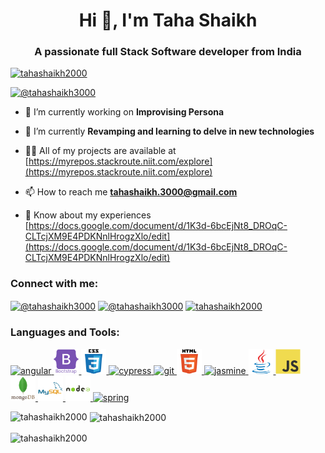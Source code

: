 <h1 align="center">Hi 👋, I'm Taha Shaikh</h1>
<h3 align="center">A passionate full Stack Software developer from India</h3>

<!-- <p align="left"> <img src="https://komarev.com/ghpvc/?username=tahashaikh2000&label=Profile%20views&color=0e75b6&style=flat" alt="tahashaikh2000" /> </p> -->

<!-- <img align="center" alt="coding" width="720" src="https://cdn.dribbble.com/users/2646423/screenshots/5507196/computer.gif">  -->

<p align="left"> <a href="https://github.com/ryo-ma/github-profile-trophy"><img src="https://github-profile-trophy.vercel.app/?username=tahashaikh2000" alt="tahashaikh2000" /></a> </p>

<p align="left"> <a href="https://twitter.com/@tahashaikh3000" target="blank"><img src="https://img.shields.io/twitter/follow/@tahashaikh3000?logo=twitter&style=for-the-badge" alt="@tahashaikh3000" /></a> </p>

- 🔭 I’m currently working on **Improvising Persona**

- 🌱 I’m currently **Revamping and learning to delve in new technologies**

- 👨‍💻 All of my projects are available at [https://myrepos.stackroute.niit.com/explore](https://myrepos.stackroute.niit.com/explore)

- 📫 How to reach me **tahashaikh.3000@gmail.com**

- 📄 Know about my experiences [https://docs.google.com/document/d/1K3d-6bcEjNt8_DROqC-CLTcjXM9E4PDKNnlHrogzXlo/edit](https://docs.google.com/document/d/1K3d-6bcEjNt8_DROqC-CLTcjXM9E4PDKNnlHrogzXlo/edit)

<h3 align="left">Connect with me:</h3>
<p align="left">
<a href="https://twitter.com/@tahashaikh3000" target="blank"><img align="center" src="https://raw.githubusercontent.com/rahuldkjain/github-profile-readme-generator/master/src/images/icons/Social/twitter.svg" alt="@tahashaikh3000" height="30" width="40" /></a>
<a href="https://linkedin.com/in/@tahashaikh3000" target="blank"><img align="center" src="https://raw.githubusercontent.com/rahuldkjain/github-profile-readme-generator/master/src/images/icons/Social/linked-in-alt.svg" alt="@tahashaikh3000" height="30" width="40" /></a>
<a href="https://instagram.com/tahashaikh2000" target="blank"><img align="center" src="https://raw.githubusercontent.com/rahuldkjain/github-profile-readme-generator/master/src/images/icons/Social/instagram.svg" alt="tahashaikh2000" height="30" width="40" /></a>
</p>

<h3 align="left">Languages and Tools:</h3>
<p align="left"> <a href="https://angular.io" target="_blank" rel="noreferrer"> <img src="https://angular.io/assets/images/logos/angular/angular.svg" alt="angular" width="40" height="40"/> </a> <a href="https://getbootstrap.com" target="_blank" rel="noreferrer"> <img src="https://raw.githubusercontent.com/devicons/devicon/master/icons/bootstrap/bootstrap-plain-wordmark.svg" alt="bootstrap" width="40" height="40"/> </a> <a href="https://www.w3schools.com/css/" target="_blank" rel="noreferrer"> <img src="https://raw.githubusercontent.com/devicons/devicon/master/icons/css3/css3-original-wordmark.svg" alt="css3" width="40" height="40"/> </a> <a href="https://www.cypress.io" target="_blank" rel="noreferrer"> <img src="https://raw.githubusercontent.com/simple-icons/simple-icons/6e46ec1fc23b60c8fd0d2f2ff46db82e16dbd75f/icons/cypress.svg" alt="cypress" width="40" height="40"/> </a> <a href="https://git-scm.com/" target="_blank" rel="noreferrer"> <img src="https://www.vectorlogo.zone/logos/git-scm/git-scm-icon.svg" alt="git" width="40" height="40"/> </a> <a href="https://www.w3.org/html/" target="_blank" rel="noreferrer"> <img src="https://raw.githubusercontent.com/devicons/devicon/master/icons/html5/html5-original-wordmark.svg" alt="html5" width="40" height="40"/> </a> <a href="https://jasmine.github.io/" target="_blank" rel="noreferrer"> <img src="https://www.vectorlogo.zone/logos/jasmine/jasmine-icon.svg" alt="jasmine" width="40" height="40"/> </a> <a href="https://www.java.com" target="_blank" rel="noreferrer"> <img src="https://raw.githubusercontent.com/devicons/devicon/master/icons/java/java-original.svg" alt="java" width="40" height="40"/> </a> <a href="https://developer.mozilla.org/en-US/docs/Web/JavaScript" target="_blank" rel="noreferrer"> <img src="https://raw.githubusercontent.com/devicons/devicon/master/icons/javascript/javascript-original.svg" alt="javascript" width="40" height="40"/> </a> <a href="https://www.mongodb.com/" target="_blank" rel="noreferrer"> <img src="https://raw.githubusercontent.com/devicons/devicon/master/icons/mongodb/mongodb-original-wordmark.svg" alt="mongodb" width="40" height="40"/> </a> <a href="https://www.mysql.com/" target="_blank" rel="noreferrer"> <img src="https://raw.githubusercontent.com/devicons/devicon/master/icons/mysql/mysql-original-wordmark.svg" alt="mysql" width="40" height="40"/> </a> <a href="https://nodejs.org" target="_blank" rel="noreferrer"> <img src="https://raw.githubusercontent.com/devicons/devicon/master/icons/nodejs/nodejs-original-wordmark.svg" alt="nodejs" width="40" height="40"/> </a> <a href="https://spring.io/" target="_blank" rel="noreferrer"> <img src="https://www.vectorlogo.zone/logos/springio/springio-icon.svg" alt="spring" width="40" height="40"/> </a> </p>

<p><img align="left" src="https://github-readme-stats.vercel.app/api/top-langs?username=tahashaikh2000&show_icons=true&locale=en&layout=compact" alt="tahashaikh2000" /></p>

<p>&nbsp;<img align="center" src="https://github-readme-stats.vercel.app/api?username=tahashaikh2000&show_icons=true&locale=en" alt="tahashaikh2000" /></p>

<p><img align="center" src="https://github-readme-streak-stats.herokuapp.com/?user=tahashaikh2000&" alt="tahashaikh2000" /></p>
